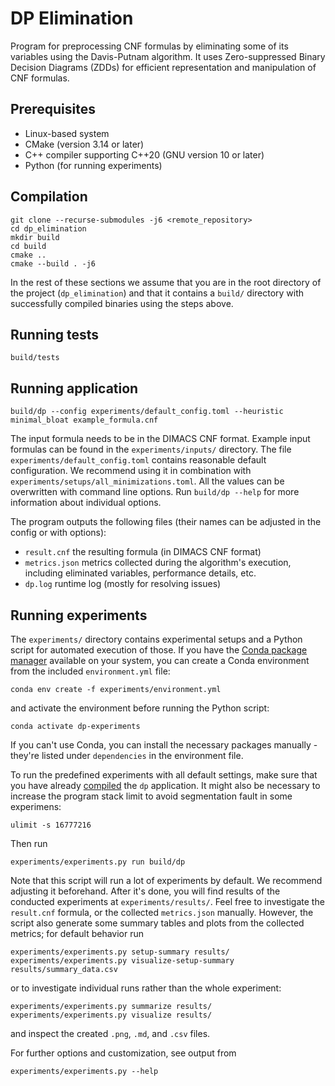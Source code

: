 # DP Elimination

Program for preprocessing CNF formulas by eliminating some of its variables using the Davis-Putnam algorithm.
It uses Zero-suppressed Binary Decision Diagrams (ZDDs) for efficient representation and manipulation of CNF formulas.

## Prerequisites

- Linux-based system
- CMake (version 3.14 or later)
- C++ compiler supporting C++20 (GNU version 10 or later)
- Python (for running experiments)

## Compilation

```
git clone --recurse-submodules -j6 <remote_repository>
cd dp_elimination
mkdir build
cd build
cmake ..
cmake --build . -j6
```

In the rest of these sections we assume that you are in the root directory of the project (`dp_elimination`) and that
it contains a `build/` directory with successfully compiled binaries using the steps above.

## Running tests

```
build/tests
```

## Running application

```
build/dp --config experiments/default_config.toml --heuristic minimal_bloat example_formula.cnf
```

The input formula needs to be in the DIMACS CNF format.
Example input formulas can be found in the `experiments/inputs/` directory.
The file `experiments/default_config.toml` contains reasonable default configuration.
We recommend using it in combination with `experiments/setups/all_minimizations.toml`.
All the values can be overwritten with command line options.
Run `build/dp --help` for more information about individual options.

The program outputs the following files (their names can be adjusted in the config or with options):
- `result.cnf` the resulting formula (in DIMACS CNF format)
- `metrics.json` metrics collected during the algorithm's execution, including eliminated variables, performance
    details, etc.
- `dp.log` runtime log (mostly for resolving issues)

## Running experiments

The `experiments/` directory contains experimental setups and a Python script for automated execution of those.
If you have the [Conda package manager](https://docs.conda.io/en/latest/) available on your system, you can create
a Conda environment from the included `environment.yml` file:
```
conda env create -f experiments/environment.yml
```
and activate the environment before running the Python script:
```
conda activate dp-experiments
```

If you can't use Conda, you can install the necessary packages manually - they're listed under `dependencies` in the
environment file.

To run the predefined experiments with all default settings, make sure that you have already [compiled](#compilation)
the `dp` application.
It might also be necessary to increase the program stack limit to avoid segmentation fault in some experimens:
```
ulimit -s 16777216
```
Then run
```
experiments/experiments.py run build/dp
```
Note that this script will run a lot of experiments by default.
We recommend adjusting it beforehand.
After it's done, you will find results of the conducted experiments
at `experiments/results/`.
Feel free to investigate the `result.cnf` formula, or the collected `metrics.json` manually.
However, the script also generate some summary tables and plots from the collected metrics; for default behavior run
```
experiments/experiments.py setup-summary results/
experiments/experiments.py visualize-setup-summary results/summary_data.csv
```
or to investigate individual runs rather than the whole experiment:
```
experiments/experiments.py summarize results/
experiments/experiments.py visualize results/
```
and inspect the created `.png`, `.md`, and `.csv` files.

For further options and customization, see output from
```
experiments/experiments.py --help
```

